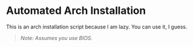 # Automated Arch Installation
This is an arch installation script because I am lazy. You can use it, I guess.

> *Note: Assumes you use BIOS.*
